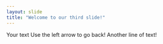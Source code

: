 ```yaml
---
layout: slide
title: "Welcome to our third slide!"
---
```

Your text
Use the left arrow to go back!
Another line of text!
